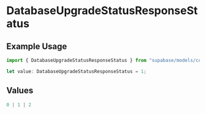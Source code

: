 # DatabaseUpgradeStatusResponseStatus

## Example Usage

```typescript
import { DatabaseUpgradeStatusResponseStatus } from "supabase/models/components";

let value: DatabaseUpgradeStatusResponseStatus = 1;
```

## Values

```typescript
0 | 1 | 2
```